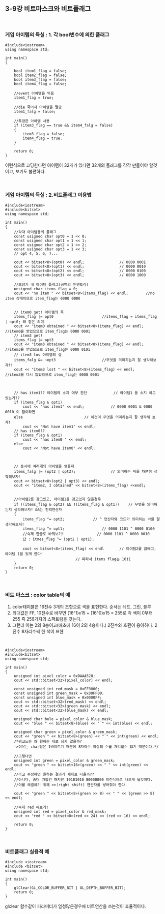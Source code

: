 ## 3-9강 비트마스크와 비트플래그

<br>

### 게임 아이템의 득실 : 1. 각 bool변수에 의한 플래그
	
	#include<iostream>
	using namespace std;

	int main()
	{

		bool item1_flag = false;
		bool item2_flag = false;
		bool item3_flag = false;
		bool item4_flag = false;

		//event 아이템을 먹음
		item1_flag = true;

		//die 죽어서 아이템을 떨굼
		item1_falg = false;

		//특정한 아이템 사용
		if (item3_flag == true && item4_falg = false)
		{
			item3_flag = false;
			item4_flag = true;
		}
		
		return 0;
	}
이런식으로 코딩한다면 아이템이 32개가 있다면 32개의 플래그를 각각 만들어야 할것이고,
보기도 불편하다.

<br>

### 게임 아이템의 득실 : 2.비트플래그 이용법

	#include<iostream>
	#include<bitset>
	using namespace std;

	int main()
	{
		//각각 아이템들의 플래그
		const usigned char opt0 = 1 << 0;
		const usigned char opt1 = 1 << 1;
		const usigned char opt2 = 1 << 2;
		const usigned char opt3 = 1 << 3;
		// opt 4, 5, 6, 7...

		cout << bitset<8>(opt0) << endl;			    // 0000 0001
		cout << bitset<8>(opt1) << endl;			    // 0000 0010
		cout << bitset<8>(opt2) << endl;			    // 0000 0100
		cout << bitset<8>(opt3) << endl;			    // 0000 1000
		
		//초창기 내 아이템 플래그(공백의 인벤토리)
		unsigend char items_flag = 0;					
		cout << "no item " << bitset<8>(items_flag) << endl;        //no item 상태이므로 item_flag는 0000 0000 


		// item0 get! 아이템의 득
		items_flag |= opt0					    //items_flag = items_flag | opt0; 와 같은 의미 
		cout << "item0 obtained " << bitset<8>(items_flag) << endl; //item0을 얻었으므로 item_flag는 0000 0001
		// item3 get!
		items_flag |= opt3
		cout << "item3 obtained " << bitset<8>(items_flag) << endl; //item3을 얻었으므로 item_flag는 0000 0101
		// item3 los 아이템의 실
		items_falg &= ~opt3					    //무엇을 의미하는지 잘 생각해보자!!
		cout << "item3 lost " << bitset<8>(items_flag) << endl;	    //item3을 다시 잃었으므로 item_flag는 0000 0001



		// has item1?? 아이템의 소지 여부 판단			// 아이템1 을 소지 하고 있는가??
		if (items_flag & opt1)										
			cout << "has item1" << endl;			// 0000 0001 & 0000 0010 이 참이라면
		else							// 이것이 무엇을 의미하는지 잘 생각해 보자!
			cout << "Not have item1" << endl;						
		// has item0??
		if (items_flag & opt1)
			cout << "has item0 " << endl;
		else 
			cout << "Not have item0" << endl;

		

		// 동시에 여러개의 아이템을 얻을때
		items_falg |= (opt2 | opt3);				// 의미하는 바를 차분히 생각해보자!
		cout << bitset<8>(opt2 | opt3) << endl;
		cout << "item2, 3 obtained" << bitset<8>(items_flag) <<endl;

		
		//아이템2를 갖고있고, 아이템1을 갖고있지 않을경우			
		if ((items_flag & opt2) && !(items_flag & opt1))	// 무엇을 의미하는지 생각해보자! &&는 진리연산자
		{
			items_flag ^= opt2;				// ^ 연산자와 코드가 의미하는 바를 잘 생각해보자!
			items_flag ^= opt1;			        // 0000 1101 ^ 0000 0100
			//숙제 한줄로 바꿔보기!				 // 0000 1101 ^ 0000 0010
			답 : itmes_flag ^= (opt2 | opt1);

			cout << bitset<8>(items_flag) << endl		// 아이템2를 없애고, 아이템 1을 있게 한다!
									// 따라서 items flag는 1011
		}
		return 0;
	}

<br>

### 비트 마스크 : color table의 예

1. color테이블은 16진수 3개의 조합으로 색을 표현한다. 순서는 레드, 그린, 블루 
2. 최대값은 FF, 10진수로 바꾸면 (16^1)x15 + (16^0)x15 = 255로 각 색이 0부터 255 즉 256가지의 스팩트럼을 갖는다. 
3. 그런데 이는 2의 8승이고(애초에 16이 2의 4승이다.) 2진수와 호환이 용이하다. 2진수 8자리수씩 한 색이 표현

<br>

	#include<iostream>
	#include<bitset>
	using namespace std;
	
	int main()
	{
		unsigned int pixel_color = 0xDAAA520;
		cout << std::bitset<32>(pixel_color) << endl;
		
		const unsigned int red_mask = 0xFF0000;
		const unsigned int green_mask = 0x00FF00;
		const unsigned int blue_mask = 0x0000FF;
		cout << std::bitset<32>(red_mask) << endl;
		cout << std::bitset<32>(green_mask) << endl;
		cout << std::bitset<32>(blue_mask) << endl;

		unsigned char bule = pixel_color & blue_mask;
		cout << "blue " << bitset<8>(blue) << " " << int(blue) << endl;
		
		unsigned char green = pixel_color & green_mask;
		cout << "green " << bitset<8>(green) << " " << int(green) << endl;		
		/*위코드는 왜 원하는 대로 되지 않을까?
		->이유는 char형은 1바이트기 때문에 8자리수 이상의 수를 처리할수 없기 때문이다.*/
		
		//그렇다면
		unsigned int green = pixel_color & green_mask; 
		cout << "green " << bitset<16>(green) << " " << int(green) << endl;
		//라고 수정하면 원하는 결과가 제대로 나올까??
		//아니다, 좀더 가깝긴 하지만 10101010 00000000 이런식으로 나오게 될것이다. 
		//이를 해결하기 위해 >>(right shift) 연산자를 넣어줘야 한다.

		cout << "green " << bitset<8>(green >> 8) << " " << (green >> 8) << endl;

		//숙제 red 해보기!
		unsigned int red = pixel_color & red_mask;
		cout << "red " << bitset<8>(red >> 24) << (red >> 16) << endl;
		
		return 0;
	}

<br>

### 비트플래그 실용적 예

	#include <iostream>
	#include <bitset>
	using namespace std;

	int main()
	{
		glClear(GL_COLOR_BUFFER_BIT | GL_DEPTH_BUFFER_BIT);
		return 0;
	}

glclear 함수같이 파라미터가 엄청많은경우에 비트연산을 쓰는것이 효율적이다.
